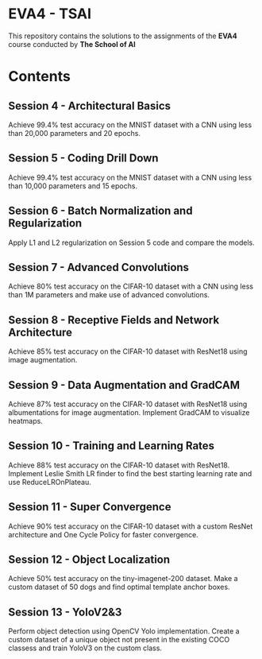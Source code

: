 
# EVA4 - TSAI

This repository contains the solutions to the assignments of the  **EVA4**  course conducted by  **The School of AI**

# Contents

## Session 4 - Architectural Basics

Achieve 99.4% test accuracy on the MNIST dataset with a CNN using less than 20,000 parameters and 20 epochs.

## Session 5 - Coding Drill Down

Achieve 99.4% test accuracy on the MNIST dataset with a CNN using less than 10,000 parameters and 15 epochs.

## Session 6 - Batch Normalization and Regularization

Apply L1 and L2 regularization on Session 5 code and compare the models.

## Session 7 - Advanced Convolutions

Achieve 80% test accuracy on the CIFAR-10 dataset with a CNN using less than 1M parameters and make use of advanced convolutions.

## Session 8 - Receptive Fields and Network Architecture

Achieve 85% test accuracy on the CIFAR-10 dataset with ResNet18 using image augmentation.

## Session 9 - Data Augmentation and GradCAM

Achieve 87% test accuracy on the CIFAR-10 dataset with ResNet18 using albumentations for image augmentation. Implement GradCAM to visualize heatmaps.

## Session 10 - Training and Learning Rates

Achieve 88% test accuracy on the CIFAR-10 dataset with ResNet18. Implement Leslie Smith LR finder to find the best starting learning rate and use ReduceLROnPlateau.

## Session 11 - Super Convergence

Achieve 90% test accuracy on the CIFAR-10 dataset with a custom ResNet architecture and One Cycle Policy for faster convergence.

## Session 12 - Object Localization

Achieve 50% test accuracy on the tiny-imagenet-200 dataset. Make a custom dataset of 50 dogs and find optimal template anchor boxes.

## Session 13 - YoloV2&3

Perform object detection using OpenCV Yolo implementation. Create a custom dataset of a unique object not present in the existing COCO classess and train YoloV3 on the custom class.

